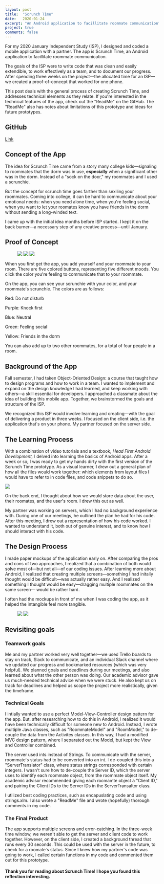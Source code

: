 ```yaml
---
layout: post
title:  "Scrunch Time"
date:   2020-01-24
excerpt: "An Android application to facillitate roommate communication"
project: true
comments: false
---
```


For my 2020 January Independent Study (ISP), I designed and coded a mobile application with a partner. The app is Scrunch Time, an Android application to facillitate roommate communication. 

The goals of the ISP were to write code that was clean and easily extendible, to work effectively as a team, and to document our progress. After spending three weeks on the project—the allocated time for an ISP—we created a proof-of-concept that worked for one phone.

This post deals with the general process of creating Scrunch Time, and addresses technical elements as they relate. If you're interested in the technical features of the app, check out the "ReadMe" on the GitHub. The "ReadMe" also has notes about limitations of this prototype and ideas for future prototypes.

## GitHub
[Link](https://github.com/ddykiel/ScrunchTime)

## Concept of the App

The idea for Scrunch Time came from a story many college kids—signaling to roommates that the dorm was in use, **especially** when a significant other was in the dorm. Instead of a "sock on the door," my roommates and I used a scrunchie.

But the concept for scrunch time goes farther than sexiling your roommates. Coming into college, it can be hard to communicate about your emotional needs: when you need alone time, when you're feeling social, when you want to let your roomates know you have friends in the dorm without sending a long-winded text.

I came up with the initial idea months before ISP started. I kept it on the back burner—a necessary step of any creative process—until January.

## Proof of Concept

<figure class="third">
	<img src="https://i.imgur.com/Jb1g4G4.png">
	<img src="https://i.imgur.com/o7StkFU.png">
	<img src="https://i.imgur.com/Mqat8B1.png">
</figure>

When you first get the app, you add yourself and your roommate to your room. There are five colored buttons, representing five different moods. You click the color you're feeling to communicate that to your roommate.

On the app, you can see your scrunchie with your color, and your roommate's scrunchie. The colors are as follows:

Red: Do not disturb

Purple: Knock first

Blue: Neutral

Green: Feeling social

Yellow: Friends in the dorm

You can also add up to two other roommates, for a total of four people in a room.

## Background of the App

Fall semester, I had taken Object-Oriented Design: a course that taught how to design programs and how to work in a team. I wanted to implement and expand on the design knowledge I had learned, and keep working with others—a skill essential for developers. I approached a classmate about the idea of building this mobile app. Together, we brainstormed the goals and structure of the ISP.

We recognized this ISP would involve learning and creating—with the goal of delivering a product in three weeks. I focused on the client side, i.e. the application that's on your phone. My partner focused on the server side.

## The Learning Process

With a combination of video tutorials and a textbook, *Head First Android Development,* I delved into learning the basics of Android apps. After a week or so, I was ready to get my hands dirty with the first version of the Scrunch Time prototype. As a visual learner, I drew out a general plan of how all the files would work together: which elements from layout files I would have to refer to in code files, and code snippets to do so. 

<img src="https://i.imgur.com/zLhl0dq.jpg">
    
On the back end, I thought about how we would store data about the user, their roomates, and the user's room. I drew this out as well.
    
My partner was working on servers, which I had no background experience with. During one of our meetings, he outlined the plan he had for his code. After this meeting, I drew out a representation of how his code worked. I wanted to understand it, both out of genuine interest, and to know how I should interact with his code.

## The Design Process

I made paper mockups of the application early on. After comparing the pros and cons of two approaches, I realized that a combination of both would solve most of—but not all—of our coding issues. After learning more about Android, I realized that creating multiple screens—something I had initally thought would be difficult—was actually rather easy. And I realized something I thought would be easy—dragging multiple roommates on the same screen— would be rather hard.

I often had the mockups in front of me when I was coding the app, as it helped the intangible feel more tangible.

<figure class="second">
	<img src="https://i.imgur.com/sCYefyJ.jpg">
	<img src="https://i.imgur.com/A09dQ2z.jpg">
</figure>

## Revisiting goals

### Teamwork goals

Me and my partner worked very well together—we used Trello boards to stay on track, Slack to communicate, and an individual Slack channel where we updated our progress and bookmarked resources (which was very helpful). We planned goals and deadlines during our meetings, and also learned about what the other person was doing. Our academic advisor gave us much-needed technical advice when we were stuck. He also kept us on track for deadlines and helped us scope the project more realistically, given the timeframe.

### Technical Goals

I intially wanted to use a perfect Model-View-Controller design pattern for the app. But, after researching how to do this in Android, I realized it would have been technically difficult for someone new to Android. Instead, I wrote multiple Java classes, such as "RoommateModel" and "RoomModel," to de-couple the data from the Activites classes. In this way, I had a modified MVC design pattern, where I separated out the Model, but kept the View and Controller combined. 

The server used ints instead of Strings. To communicate with the server, roommate's status had to be converted into an int. I de-coupled this into a "ServerTranslator" class, where status strings corresponded with certain integers. I wasn't sure how to de-couple the Server ID, which the server uses to identify each roommate object, from the roommate object itself. My academic advisor recommended giving each roomamte object a "Client ID," and pairing the Client IDs to the Server IDs in the ServerTransaltor class.

I utilized best coding practices, such as encapuslating code and using strings.xlm. I also wrote a "ReadMe" file and wrote (hopefully) thorough comments in my code.

### The Final Product

The app supports multiple screens and error-catching. In the three-week time window, we weren't able to get the server and client code to work together. However, on the client side, I created a background thread that runs every 30 seconds. This could be used with the server in the future, to check for a roomate's status. Since I knew how my partner's code was going to work, I called certain functions in my code and commented them out for this prototype.

#### Thank you for reading about Scrunch Time! I hope you found this reflection interesting.
